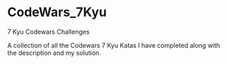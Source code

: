 # CodeWars_7Kyu


7 Kyu Codewars Challenges

A collection of all the Codewars 7 Kyu Katas I have completed along with the description and my solution.
